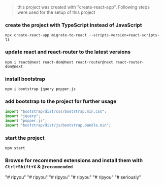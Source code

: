 > this project was created with "create-react-app". Following steps were used for the setup of this project

### create the project with TypeScript instead of JavaScript

```
npx create-react-app migrate-to-react --scripts-version=react-scripts-ts
```

### update react and react-router to the latest versions

```
npm i react@next react-dom@next react-router@next react-router-dom@next
```

### install bootstrap

```
npm i bootstrap jquery popper.js
```

### add bootstrap to the project for further usage

```js
import "bootstrap/dist/css/bootstrap.min.css";
import "jquery";
import "popper.js";
import "bootstrap/dist/js/bootstrap.bundle.min";
```

### start the project

```
npm start
```

### Browse for recommend extensions and install them with `Ctrl+Shift+X` & `@recommended`
"# ripyou" 
"# ripyou" 
"# ripyou" 
"# ripyou" 
"# ripyou" 
"# seriously" 
